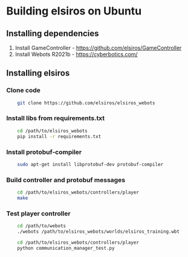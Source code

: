 # Building elsiros on Ubuntu

## Installing dependencies

1. Install GameController - https://github.com/elsiros/GameController
2. Install Webots R2021b - https://cyberbotics.com/

## Installing elsiros

### Clone code

```bash
    git clone https://github.com/elsiros/elsiros_webots
```

### Install libs from requirements.txt

```bash
    cd /path/to/elsiros_webots
    pip install -r requirements.txt
```

### Install protobuf-compiler

```bash
    sudo apt-get install libprotobuf-dev protobuf-compiler
```

### Build controller and protobuf messages

```bash
    cd /path/to/elsiros_webots/controllers/player
    make
```

### Test player controller

```bash
    cd /path/to/webots
    ./webots /path/to/elsiros_webots/worlds/elsiros_training.wbt
```

```bash
    cd /path/to/elsiros_webots/controllers/player
    python communication_manager_test.py
```
